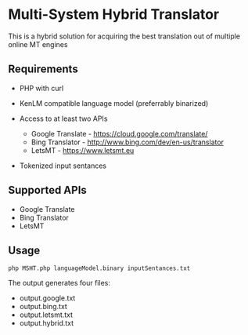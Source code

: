 Multi-System Hybrid Translator
===================================

This is a hybrid solution for acquiring the best translation out of multiple online MT engines 

Requirements
---------

* PHP with curl

* KenLM compatible language model (preferrably binarized)

* Access to at least two APIs

  * Google Translate - https://cloud.google.com/translate/
  * Bing Translator - http://www.bing.com/dev/en-us/translator
  * LetsMT - https://www.letsmt.eu

* Tokenized input sentances

Supported APIs
-----------

* Google Translate
* Bing Translator
* LetsMT

Usage
-----------

```
php MSHT.php languageModel.binary inputSentances.txt
```

The output generates four files:

* output.google.txt
* output.bing.txt
* output.letsmt.txt
* output.hybrid.txt
